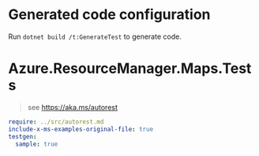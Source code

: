 # Generated code configuration

Run `dotnet build /t:GenerateTest` to generate code.

# Azure.ResourceManager.Maps.Tests

> see https://aka.ms/autorest
``` yaml
require: ../src/autorest.md
include-x-ms-examples-original-file: true
testgen:
  sample: true
```